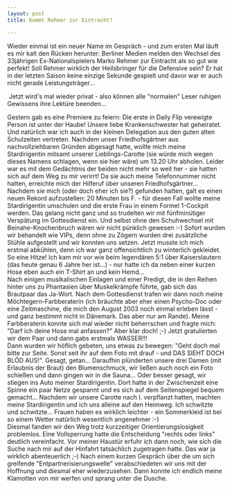 ```yaml
---
layout: post
title: Kommt Rehmer zur Eintracht?

---
```


Wieder einmal ist ein neuer Name im Gespräch - und zum ersten Mal läuft es mir kalt den Rücken herunter: Berliner Medien melden den Wechsel des 33jährigen Ex-Nationalspielers Marko Rehmer zur Eintracht als so gut wie perfekt! Soll Rehmer wirklich der Heilsbringer für die Defensive sein? Er hat in der letzten Saison keine einzige Sekunde gespielt und davor war er auch nicht gerade Leistungsträger...

 Jetzt wird's mal wieder privat - also können alle "normalen" Leser ruhigen Gewissens ihre Lektüre beenden...

Gestern gab es eine Premiere zu feiern: Die erste in Daily Flip verewigte Person ist unter der Haube! Unsere liebe Krankenschwester hat geheiratet. Und natürlich war ich auch in der kleinen Delegation aus den guten alten Schulzeiten vertreten. Nachdem unser Friedhofsgärtner aus nachvollziehbaren Gründen abgesagt hatte, wollte mich meine Stardirigentin mitsamt unserer Lieblings-Carotte (sie würde mich wegen dieses Namens schlagen, wenn sie hier wäre) um 13.20 Uhr abholen. Leider war es mit dem Gedächtnis der beiden nicht mehr so weit her - sie hatten sich auf dem Weg zu mir verirrt! Da sie auch meine Telefonnummer nicht hatten, erreichte mich der Hilferuf über unseren Friedhofsgärtner... Nachdem sie mich (oder doch eher ich sie?) gefunden hatten, galt es einen neuen Rekord aufzustellen: 20 Minuten bis F. - für diesen Fall wollte meine Stardirigentin umschulen und die erste Frau in einem Formel 1-Cockpit werden. Das gelang nicht ganz und so trudelten wir mit fünfminütiger Verspätung im Gottesdienst ein. Und selbst ohne den Schuhwechsel mit Beinahe-Knochenbruch wären wir nicht pünklich gewesen :-) Sofort wurden wir behandelt wie VIPs, denn ohne zu Zögern wurden drei zusätzliche Stühle aufgestellt und wir konnten uns setzen. Jetzt musste ich mich erstmal abkühlen, denn ich war ganz offensichtlich zu winterlich gekleidet. So eine Hitze! Ich kam mir vor wie beim legendären 5:1 über Kaiserslautern (das heute genau 6 Jahre her ist...) - nur hatte ich da neben einer kurzen Hose eben auch ein T-Shirt an und kein Hemd...  
Nach einigen musikalischen Einlagen und einer Predigt, die in den Reihen hinter uns zu Phantasien über Muskelkrämpfe führte, gab sich das Brautpaar das Ja-Wort. Nach dem Gottesdienst trafen wir dann noch meine Möchtegern-Farbberaterin (ich bräuchte aber eher einen Psycho-Doc oder eine Zeitmaschine, die mich den August 2003 noch einmal erleben lässt - und ganz bestimmt nicht in Dänemark. Das aber nur am Rande). Meine Farbberaterin konnte sich mal wieder nicht beherrschen und fragte mich: "Darf ich deine Hose mal anfassen?" Aber klar doch! ;-) Jetzt gratulierten wir dem Paar und dann gabs erstmals WASSER!!!  
Dann wurden wir höflich gebeten, uns etwas zu bewegen: "Geht doch mal bitte zur Seite. Sonst seit ihr auf dem Foto mit drauf - und DAS SIEHT DOCH BLÖD AUS!". Gesagt, getan... Daraufhin plünderten unsere drei Damen (mit Erlaubnis der Braut) den Blumenschmuck, wir ließen auch noch ein Foto schießen und dann gingen wir in die Sauna... Oder besser gesagt, wir stiegen ins Auto meiner Stardirigentin. Dort hatte in der Zwischenzeit eine Spinne ein paar Netze gespannt und es sich auf dem Seitenspiegel bequem gemacht... Nachdem wir unsere Carotte nach I. verpflanzt hatten, machten meine Stardirigentin und ich uns alleine auf den Heimweg. Ich schwitzte und schwitzte... Frauen haben es wirklich leichter - ein Sommerkleid ist bei so einem Wetter natürlich wesentlich angenehmer :-)  
Diesmal fanden wir den Weg trotz kurzzeitiger Orientierungslosigkeit problemlos. Eine Vollsperrung hatte die Entscheidung "rechts oder links" deutlich vereinfacht. Vor meiner Haustür erfuhr ich dann noch, wie sich die Suche nach mir auf der Hinfahrt tatsächlich zugetragen hatte. Das war ja wirklich abenteuerlich ;-) Nach einem kurzen Gespräch über die um sich greifende "Entpartnerisierungswelle" verabschiedeten wir uns mit der Hoffnung und diesmal eher wiederzusehen. Dann konnte ich endlich meine Klamotten von mir werfen und sprang unter die Dusche.
